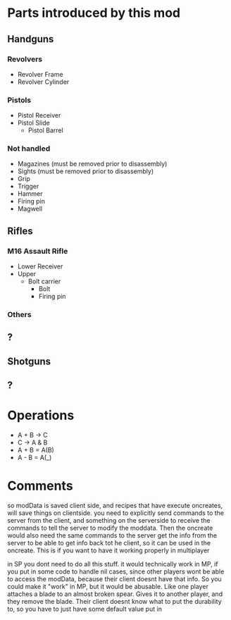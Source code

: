 # Parts introduced by this mod

## Handguns

### Revolvers

* Revolver Frame
* Revolver Cylinder

### Pistols

* Pistol Receiver
* Pistol Slide
	* Pistol Barrel

### Not handled

* Magazines (must be removed prior to disassembly)
* Sights (must be removed prior to disassembly)
* Grip
* Trigger
* Hammer
* Firing pin
* Magwell

## Rifles

### M16 Assault Rifle

* Lower Receiver
* Upper
	* Bolt carrier
		* Bolt
		* Firing pin

### Others

## ?

## Shotguns

## ?

# Operations

* A + B -> C
* C -> A & B
* A + B = A(B)
* A - B = A(_)

# Comments

so modData is saved client side, and recipes that have execute oncreates, will save things on clientside. you need to explicitly send commands to the server from the client, and something on the serverside to receive the commands to tell the server to modify the moddata. Then the oncreate would also need the same commands to the server get the info from the server to be able to get info back tot he client, so it can be used in the oncreate. This is if you want to have it working properly in multiplayer

in SP you dont need to do all this stuff. it would technically work in MP, if you put in some code to handle nil cases, since other players wont be able to access the modData, because their client doesnt have that info. So you could make it "work" in MP, but it would be abusable. Like one player attaches a blade to an almost broken spear. Gives it to another player, and they remove the blade. Their client doesnt know what to put the durability to, so you have to just have some default value put in